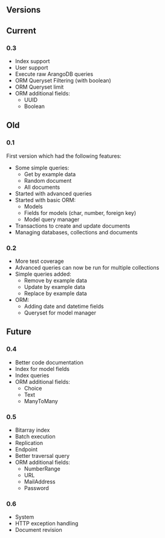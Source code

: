 Versions
---------

## Current
    
### 0.3
- Index support
- User support
- Execute raw ArangoDB queries
- ORM Queryset Filtering (with boolean)
- ORM Queryset limit
- ORM additional fields:
    - UUID
    - Boolean

## Old

### 0.1
First version which had the following features:

- Some simple queries:
    - Get by example data
    - Random document
    - All documents
- Started with advanced queries
- Started with basic ORM:
    - Models
    - Fields for models (char, number, foreign key)
    - Model query manager
- Transactions to create and update documents
- Managing databases, collections and documents

### 0.2

- More test coverage
- Advanced queries can now be run for multiple collections
- Simple queries added:
    - Remove by example data
    - Update by example data
    - Replace by example data
- ORM:
    - Adding date and datetime fields
    - Queryset for model manager

## Future

### 0.4
- Better code documentation
- Index for model fields
- Index queries
- ORM additional fields:
    - Choice
    - Text
    - ManyToMany

### 0.5
- Bitarray index
- Batch execution
- Replication
- Endpoint
- Better traversal query
- ORM additional fields:
    - NumberRange
    - URL
    - MailAddress
    - Password

### 0.6
- System
- HTTP exception handling
- Document revision